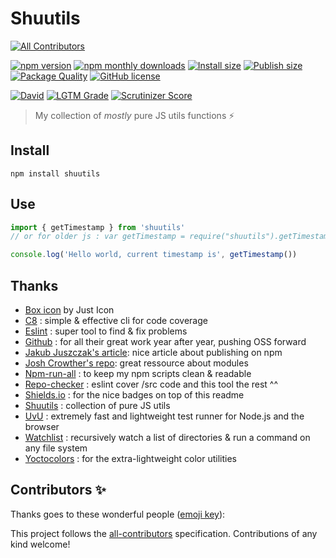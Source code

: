 # Shuutils
<!-- ALL-CONTRIBUTORS-BADGE:START - Do not remove or modify this section -->
[![All Contributors](https://img.shields.io/badge/all_contributors-0-orange.svg?style=flat-square)](#contributors-)
<!-- ALL-CONTRIBUTORS-BADGE:END -->

[![npm version](https://img.shields.io/npm/v/shuutils.svg?color=informational)](https://www.npmjs.com/package/shuutils)
[![npm monthly downloads](https://img.shields.io/npm/dm/shuutils.svg?color=informational)](https://www.npmjs.com/package/shuutils)
[![Install size](https://badgen.net/packagephobia/install/shuutils)](https://packagephobia.com/result?p=shuutils)
[![Publish size](https://img.shields.io/bundlephobia/min/shuutils?label=publish%20size)](https://bundlephobia.com/package/shuutils)
[![Package Quality](https://npm.packagequality.com/shield/shuutils.svg)](https://packagequality.com/#?package=shuutils)
[![GitHub license](https://img.shields.io/github/license/shuunen/shuutils.svg?color=informational)](https://github.com/Shuunen/shuutils/blob/master/LICENSE)

[![David](https://img.shields.io/david/shuunen/shuutils.svg)](https://david-dm.org/shuunen/shuutils)
[![LGTM Grade](https://img.shields.io/lgtm/grade/javascript/github/Shuunen/shuutils.svg)](https://lgtm.com/projects/g/Shuunen/shuutils)
[![Scrutinizer Score](https://scrutinizer-ci.com/g/Shuunen/shuutils/badges/quality-score.png?b=master)](https://scrutinizer-ci.com/g/Shuunen/shuutils)

> My collection of *mostly* pure JS utils functions :zap:

## Install

`npm install shuutils`

## Use

```js
import { getTimestamp } from 'shuutils'
// or for older js : var getTimestamp = require("shuutils").getTimestamp

console.log('Hello world, current timestamp is', getTimestamp())
```

## Thanks

- [Box icon](https://www.iconfinder.com/icons/2123914/app_box_essential_ui_icon) by Just Icon
- [C8](https://github.com/bcoe/c8) : simple & effective cli for code coverage
- [Eslint](https://eslint.org) : super tool to find & fix problems
- [Github](https://github.com) : for all their great work year after year, pushing OSS forward
- [Jakub Juszczak's article](https://hackernoon.com/how-to-publish-your-package-on-npm-7fc1f5aae600): nice article about publishing on npm
- [Josh Crowther's repo](https://github.com/jshcrowthe/howto-browser-modules): great ressource about modules
- [Npm-run-all](https://github.com/mysticatea/npm-run-all) : to keep my npm scripts clean & readable
- [Repo-checker](https://github.com/Shuunen/repo-checker) : eslint cover /src code and this tool the rest ^^
- [Shields.io](https://shields.io) : for the nice badges on top of this readme
- [Shuutils](https://github.com/Shuunen/shuutils) : collection of pure JS utils
- [UvU](https://github.com/lukeed/uvu) : extremely fast and lightweight test runner for Node.js and the browser
- [Watchlist](https://github.com/lukeed/watchlist) : recursively watch a list of directories & run a command on any file system
- [Yoctocolors](https://github.com/sindresorhus/yoctocolors) : for the extra-lightweight color utilities

## Contributors ✨

Thanks goes to these wonderful people ([emoji key](https://allcontributors.org/docs/en/emoji-key)):

<!-- ALL-CONTRIBUTORS-LIST:START - Do not remove or modify this section -->
<!-- prettier-ignore-start -->
<!-- markdownlint-disable -->
<!-- markdownlint-restore -->
<!-- prettier-ignore-end -->
<!-- ALL-CONTRIBUTORS-LIST:END -->

This project follows the [all-contributors](https://github.com/all-contributors/all-contributors) specification. Contributions of any kind welcome!